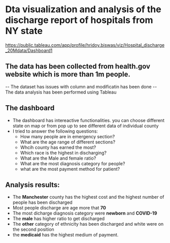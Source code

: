 # Dta visualization and analysis of the discharge report of hospitals from NY state


https://public.tableau.com/app/profile/hridoy.biswas/viz/Hospital_discharge_20Mdata/Dashboard1

## The data has been collected from health.gov website which is more than 1m people. 

-- The dataset has issues with column and modificatin has been done
-- The data analysis has been performed using Tableau

## The dashboard
- The dashboard has intereactive functionalities. you can choose different state on map or from pop up to see different data of individual county
 - I tried to answer the following questions:
   - How many people are in emergency section?
   - What are the age range of different sections?
   - Whcih county has earned the most?
   - Which race is the highest in discharging?
   - What are the Male and female ratio?
   - What are the most diagnosis category for people?
   - what are the most payment method for patient?

 ## Analysis results:
-  The **Manchester** county has the highest cost and the highest number of people has been discharged
- Most people discharge are age more that **70**
- The most dicharge diagnosis category were **newborn** and **COVID-19**
- The **male** has higher ratio to get discharged
- The **other** category of ethnicity has been discharged and white were on the second position
- the **medicaid** has the highest medium of payment. 
 
